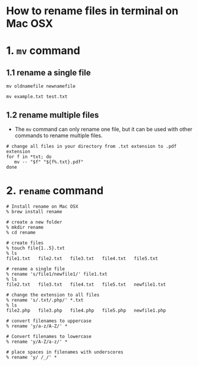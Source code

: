 How to rename files in terminal on Mac OSX
==========================================

# 1. `mv` command

## 1.1 rename a single file

```mv oldnamefile newnamefile```

```mv example.txt test.txt```

## 1.2 rename multiple files

* The `mv` command can only rename one file, but it can be used with other commands to rename multiple files.

```
# change all files in your directory from .txt extension to .pdf extension
for f in *txt; do
   mv -- "$f" "${f%.txt}.pdf"
done
```

# 2. `rename` command

```
# Install rename on Mac OSX
% brew install rename

# create a new folder
% mkdir rename
% cd rename

# create files
% touch file{1..5}.txt
% ls
file1.txt	file2.txt	file3.txt	file4.txt	file5.txt

# rename a single file
% rename 's/file1/newfile1/' file1.txt
% ls
file2.txt	file3.txt	file4.txt	file5.txt	newfile1.txt

# change the extension to all files
% rename 's/.txt/.php/' *.txt
% ls
file2.php	file3.php	file4.php	file5.php	newfile1.php

# convert filenames to uppercase
% rename 'y/a-z/A-Z/' *

# Convert filenames to lowercase
% rename 'y/A-Z/a-z/' *

# place spaces in filenames with underscores
% rename 'y/ /_/' *
```







